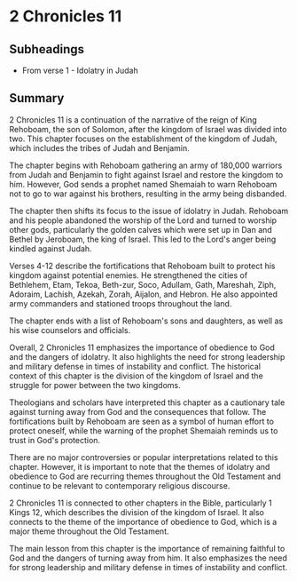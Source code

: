 # 2 Chronicles 11

## Subheadings

* From verse 1 - Idolatry in Judah

## Summary

2 Chronicles 11 is a continuation of the narrative of the reign of King Rehoboam, the son of Solomon, after the kingdom of Israel was divided into two. This chapter focuses on the establishment of the kingdom of Judah, which includes the tribes of Judah and Benjamin. 

The chapter begins with Rehoboam gathering an army of 180,000 warriors from Judah and Benjamin to fight against Israel and restore the kingdom to him. However, God sends a prophet named Shemaiah to warn Rehoboam not to go to war against his brothers, resulting in the army being disbanded.

The chapter then shifts its focus to the issue of idolatry in Judah. Rehoboam and his people abandoned the worship of the Lord and turned to worship other gods, particularly the golden calves which were set up in Dan and Bethel by Jeroboam, the king of Israel. This led to the Lord's anger being kindled against Judah.

Verses 4-12 describe the fortifications that Rehoboam built to protect his kingdom against potential enemies. He strengthened the cities of Bethlehem, Etam, Tekoa, Beth-zur, Soco, Adullam, Gath, Mareshah, Ziph, Adoraim, Lachish, Azekah, Zorah, Aijalon, and Hebron. He also appointed army commanders and stationed troops throughout the land.

The chapter ends with a list of Rehoboam's sons and daughters, as well as his wise counselors and officials.

Overall, 2 Chronicles 11 emphasizes the importance of obedience to God and the dangers of idolatry. It also highlights the need for strong leadership and military defense in times of instability and conflict. The historical context of this chapter is the division of the kingdom of Israel and the struggle for power between the two kingdoms. 

Theologians and scholars have interpreted this chapter as a cautionary tale against turning away from God and the consequences that follow. The fortifications built by Rehoboam are seen as a symbol of human effort to protect oneself, while the warning of the prophet Shemaiah reminds us to trust in God's protection. 

There are no major controversies or popular interpretations related to this chapter. However, it is important to note that the themes of idolatry and obedience to God are recurring themes throughout the Old Testament and continue to be relevant to contemporary religious discourse. 

2 Chronicles 11 is connected to other chapters in the Bible, particularly 1 Kings 12, which describes the division of the kingdom of Israel. It also connects to the theme of the importance of obedience to God, which is a major theme throughout the Old Testament. 

The main lesson from this chapter is the importance of remaining faithful to God and the dangers of turning away from him. It also emphasizes the need for strong leadership and military defense in times of instability and conflict.